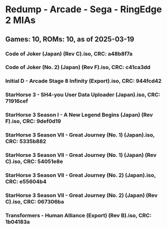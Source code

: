 # Redump - Arcade - Sega - RingEdge 2 MIAs
## Games: 10, ROMs: 10, as of 2025-03-19

### Code of Joker (Japan) (Rev C).iso, CRC: a48b8f7a
### Code of Joker (No. 2) (Japan) (Rev F).iso, CRC: c41ca3dd
### Initial D - Arcade Stage 8 Infinity (Export).iso, CRC: 944fcd42
### StarHorse 3 - SH4-you User Data Uploader (Japan).iso, CRC: 71916cef
### StarHorse 3 Season I - A New Legend Begins (Japan) (Rev F).iso, CRC: 9def0d19
### StarHorse 3 Season VII - Great Journey (No. 1) (Japan).iso, CRC: 5335b882
### StarHorse 3 Season VII - Great Journey (No. 1) (Japan) (Rev C).iso, CRC: 54051e8e
### StarHorse 3 Season VII - Great Journey (No. 2) (Japan).iso, CRC: e55604b4
### StarHorse 3 Season VII - Great Journey (No. 2) (Japan) (Rev C).iso, CRC: 067306ba
### Transformers - Human Alliance (Export) (Rev B).iso, CRC: 1b04183a
